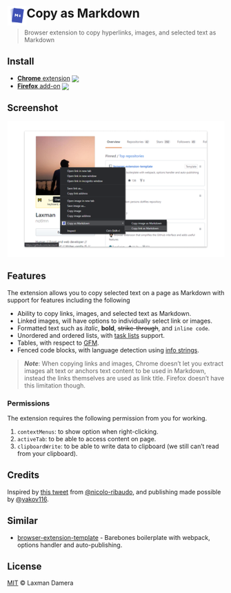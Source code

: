 # <img src="source/copy-as-markdown.png" width="45" align="left"> Copy as Markdown

> Browser extension to copy hyperlinks, images, and selected text as Markdown


## Install

- [**Chrome** extension][link-cws] [<img valign="middle" src="https://img.shields.io/chrome-web-store/v/nlaionblcaejecbkcillglodmmfhjhfi.svg?label=%20">][link-cws]
- [**Firefox** add-on][link-amo] [<img valign="middle" src="https://img.shields.io/amo/v/cpy-as-md.svg?label=%20">][link-amo]


## Screenshot

![Copy as Markdown](media/screenshot-1280x800.png)


## Features

The extension allows you to copy selected text on a page as Markdown with support for features including the following

- Ability to copy links, images, and selected text as Markdown.
- Linked images, will have options to individually select link or images.
- Formatted text such as _italic_, **bold**, ~~strike-through~~, and `inline code`.
- Unordered and ordered lists, with [task lists](https://github.github.com/gfm/#task-list-items-extension-) support.
- Tables, with respect to [GFM](https://github.github.com/gfm/#tables-extension-).
- Fenced code blocks, with language detection using [info strings](https://github.github.com/gfm/#example-112).

> **_Note_**: When copying links and images, Chrome doesn’t let you extract images alt text or anchors text content to be used in Markdown, instead the links themselves are used as link title. Firefox doesn’t have this limitation though.


### Permissions

The extension requires the following permission from you for working.

1. `contextMenus`: to show option when right-clicking.
1. `activeTab`: to be able to access content on page.
1. `clipboardWrite`: to be able to write data to clipboard (we still can’t read from your clipboard).


## Credits

Inspired by [this tweet](https://twitter.com/NicoloRibaudo/status/1143521181196345346) from [@nicolo-ribaudo](https://github.com/nicolo-ribaudo), and publishing made possible by [@yakov116](https://github.com/yakov116).


## Similar

- [browser-extension-template](https://github.com/notlmn/browser-extension-template) - Barebones boilerplate with webpack, options handler and auto-publishing.


## License

[MIT](license) &copy; Laxman Damera


[link-amo]: https://addons.mozilla.org/en-US/firefox/addon/cpy-as-md/
[link-cws]: https://chrome.google.com/webstore/detail/copy-as-markdown/nlaionblcaejecbkcillglodmmfhjhfi/
